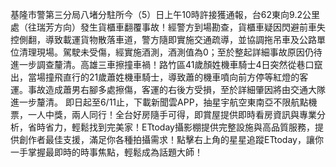 基隆市警第三分局八堵分駐所今（5）日上午10時許接獲通報，台62東向9.2公里處（往瑞芳方向）發生貨櫃車翻覆事故！經警方到場勘查，貨櫃車疑因閃避前車失控側翻，導致載運貨物散落車道，警方隨即實施交通疏導，並協調拖吊車及公路單位清理現場。駕駛未受傷，經實施酒測，酒測值為0；至於整起詳細事故原因仍待進一步調查釐清。高雄三車擦撞車禍！路竹區41歲顏姓機車騎士4日突然從巷口竄出，當場撞飛直行的21歲蕭姓機車騎士，導致蕭的機車噴向前方停等紅燈的客運。事故造成蕭男右腳多處擦傷，客運的右後方受損，至於詳細肇因將由交通大隊進一步釐清。
即日起至6/11止，下載新聞雲APP，抽星宇航空東南亞不限航點機票，一人中獎，兩人同行！全台好房隨手可得，即賞屋提供即時看房資訊與專業分析，省時省力，輕鬆找到完美家！ETtoday攝影棚提供完整設施與高品質服務，提供創作者最佳支援，滿足你各種拍攝需求！點擊右上角的星星追蹤ETtoday，讓你一手掌握最即時的時事焦點，輕鬆成為話題大師！